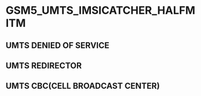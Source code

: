 # GSM5_UMTS_IMSICATCHER_HALFMITM

## UMTS DENIED OF SERVICE



## UMTS REDIRECTOR


## UMTS CBC(CELL BROADCAST CENTER)
